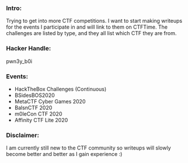 ### Intro:

Trying to get into more CTF competitions. I want to start making writeups for the events I participate in and will link to them on CTFTime. The challenges are listed by type, and they all list which CTF they are from. 

### Hacker Handle:

pwn3y_b0i

### Events:
 - HackTheBox Challenges (Continuous)
 - BSidesBOS2020
 - MetaCTF Cyber Games 2020
 - BalsnCTF 2020
 - m0leCon CTF 2020
 - Affinity CTF Lite 2020
 
### Disclaimer:

I am currently still new to the CTF community so writeups will slowly become better and better as I gain experience :)
